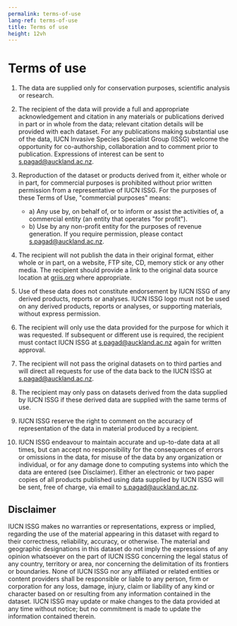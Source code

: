 ```yaml
---
permalink: terms-of-use
lang-ref: terms-of-use
title: Terms of use
height: 12vh
---
```


# Terms of use

1. The data are supplied only for conservation purposes, scientific analysis or research.

2. The recipient of the data will provide a full and appropriate acknowledgement and citation in any materials or publications derived in part or in whole from the data; relevant citation details will be provided with each dataset. For any publications making substantial use of the data, IUCN Invasive Species Specialist Group (ISSG) welcome the opportunity for co-authorship, collaboration and to comment prior to publication. Expressions of interest can be sent to [s.pagad@auckland.ac.nz](mailto:s.pagad@auckland.ac.nz).

3. Reproduction of the dataset or products derived from it, either whole or in part, for commercial purposes is prohibited without prior written permission from a representative of IUCN ISSG. For the purposes of these Terms of Use, "commercial purposes" means:
   - a) Any use by, on behalf of, or to inform or assist the activities of, a commercial entity (an entity that operates "for profit").
   - b) Use by any non-profit entity for the purposes of revenue generation.
   If you require permission, please contact [s.pagad@auckland.ac.nz](mailto:s.pagad@auckland.ac.nz).

4. The recipient will not publish the data in their original format, either whole or in part, on a website, FTP site, CD, memory stick or any other media. The recipient should provide a link to the original data source location at [griis.org](https://web.archive.org/web/20241004233351/https://griis.org/) where appropriate.

5. Use of these data does not constitute endorsement by IUCN ISSG of any derived products, reports or analyses. IUCN ISSG logo must not be used on any derived products, reports or analyses, or supporting materials, without express permission.

6. The recipient will only use the data provided for the purpose for which it was requested. If subsequent or different use is required, the recipient must contact IUCN ISSG at [s.pagad@auckland.ac.nz](mailto:s.pagad@auckland.ac.nz) again for written approval.

7. The recipient will not pass the original datasets on to third parties and will direct all requests for use of the data back to the IUCN ISSG at [s.pagad@auckland.ac.nz](mailto:s.pagad@auckland.ac.nz).

8. The recipient may only pass on datasets derived from the data supplied by IUCN ISSG if these derived data are supplied with the same terms of use.

9. IUCN ISSG reserve the right to comment on the accuracy of representation of the data in material produced by a recipient.

10. IUCN ISSG endeavour to maintain accurate and up-to-date data at all times, but can accept no responsibility for the consequences of errors or omissions in the data, for misuse of the data by any organization or individual, or for any damage done to computing systems into which the data are entered (see Disclaimer). Either an electronic or two paper copies of all products published using data supplied by IUCN ISSG will be sent, free of charge, via email to [s.pagad@auckland.ac.nz](mailto:s.pagad@auckland.ac.nz).

## Disclaimer

IUCN ISSG makes no warranties or representations, express or implied, regarding the use of the material appearing in this dataset with regard to their correctness, reliability, accuracy, or otherwise. The material and geographic designations in this dataset do not imply the expressions of any opinion whatsoever on the part of IUCN ISSG concerning the legal status of any country, territory or area, nor concerning the delimitation of its frontiers or boundaries. None of IUCN ISSG nor any affiliated or related entities or content providers shall be responsible or liable to any person, firm or corporation for any loss, damage, injury, claim or liability of any kind or character based on or resulting from any information contained in the dataset. IUCN ISSG may update or make changes to the data provided at any time without notice; but no commitment is made to update the information contained therein.